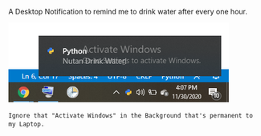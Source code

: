 A Desktop Notification to remind me to drink water after every one hour.

![Result](https://github.com/nootz1999/Learning/blob/main/PythonDesktopNotification/Desktop.png)






`Ignore that "Activate Windows" in the Background that's permanent to my Laptop.`
